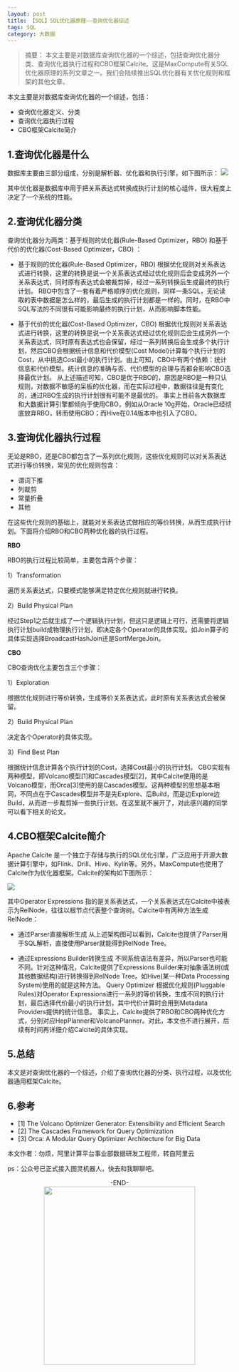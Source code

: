 ```yaml
---
layout: post
title: 【SQL】SQL优化器原理——查询优化器综述
tags: SQL
category: 大数据
---
```


> 摘要： 本文主要是对数据库查询优化器的一个综述，包括查询优化器分类、查询优化器执行过程和CBO框架Calcite。这是MaxCompute有关SQL优化器原理的系列文章之一。我们会陆续推出SQL优化器有关优化规则和框架的其他文章。


本文主要是对数据库查询优化器的一个综述，包括：

- 查询优化器定义、分类
- 查询优化器执行过程
- CBO框架Calcite简介

1.查询优化器是什么
----------------
数据库主要由三部分组成，分别是解析器、优化器和执行引擎，如下图所示：
![](https://chucheng92.github.io/assets/img/tech/sql.jpg)

其中优化器是数据库中用于把关系表达式转换成执行计划的核心组件，很大程度上决定了一个系统的性能。

2.查询优化器分类
--------------
查询优化器分为两类：基于规则的优化器(Rule-Based Optimizer，RBO) 和基于代价的优化器(Cost-Based Optimizer，CBO) ：

- 基于规则的优化器(Rule-Based Optimizer，RBO)
根据优化规则对关系表达式进行转换，这里的转换是说一个关系表达式经过优化规则后会变成另外一个关系表达式，同时原有表达式会被裁剪掉，经过一系列转换后生成最终的执行计划。
RBO中包含了一套有着严格顺序的优化规则，同样一条SQL，无论读取的表中数据是怎么样的，最后生成的执行计划都是一样的。同时，在RBO中SQL写法的不同很有可能影响最终的执行计划，从而影响脚本性能。

- 基于代价的优化器(Cost-Based Optimizer，CBO)
根据优化规则对关系表达式进行转换，这里的转换是说一个关系表达式经过优化规则后会生成另外一个关系表达式，同时原有表达式也会保留，经过一系列转换后会生成多个执行计划，然后CBO会根据统计信息和代价模型(Cost Model)计算每个执行计划的Cost，从中挑选Cost最小的执行计划。由上可知，CBO中有两个依赖：统计信息和代价模型。统计信息的准确与否、代价模型的合理与否都会影响CBO选择最优计划。
从上述描述可知，CBO是优于RBO的，原因是RBO是一种只认规则，对数据不敏感的呆板的优化器，而在实际过程中，数据往往是有变化的，通过RBO生成的执行计划很有可能不是最优的。
事实上目前各大数据库和大数据计算引擎都倾向于使用CBO，例如从Oracle 10g开始，Oracle已经彻底放弃RBO，转而使用CBO；而Hive在0.14版本中也引入了CBO。

3.查询优化器执行过程
-----------------
无论是RBO，还是CBO都包含了一系列优化规则，这些优化规则可以对关系表达式进行等价转换，常见的优化规则包含：

- 谓词下推
- 列裁剪
- 常量折叠
- 其他

在这些优化规则的基础上，就能对关系表达式做相应的等价转换，从而生成执行计划。下面将介绍RBO和CBO两种优化器的执行过程。

**RBO**

RBO的执行过程比较简单，主要包含两个步骤：

1）Transformation

遍历关系表达式，只要模式能够满足特定优化规则就进行转换。

2）Build Physical Plan

经过Step1之后就生成了一个逻辑执行计划，但这只是逻辑上可行，还需要将逻辑执行计划build成物理执行计划，即决定各个Operator的具体实现。如Join算子的具体实现选择BroadcastHashJoin还是SortMergeJoin。

**CBO**

CBO查询优化主要包含三个步骤：

1）Exploration

根据优化规则进行等价转换，生成等价关系表达式，此时原有关系表达式会被保留。

2）Build Physical Plan

决定各个Operator的具体实现。

3）Find Best Plan

根据统计信息计算各个执行计划的Cost，选择Cost最小的执行计划。
CBO实现有两种模型，即Volcano模型[1]和Cascades模型[2]，其中Calcite使用的是Volcano模型，而Orca[3]使用的是Cascades模型。这两种模型的思想基本相同，不同点在于Cascades模型并不是先Explore、后Build，而是边Explore边Build，从而进一步裁剪掉一些执行计划。在这里就不展开了，对此感兴趣的同学可以看下相关的论文。

4.CBO框架Calcite简介
-------------------
Apache Calcite 是一个独立于存储与执行的SQL优化引擎，广泛应用于开源大数据计算引擎中，如Flink、Drill、Hive、Kylin等。另外，MaxCompute也使用了Calcite作为优化器框架。Calcite的架构如下图所示：

![](https://chucheng92.github.io/assets/img/tech/calcite.jpg)

其中Operator Expressions 指的是关系表达式，一个关系表达式在Calcite中被表示为RelNode，往往以根节点代表整个查询树。Calcite中有两种方法生成RelNode：

- 通过Parser直接解析生成
从上述架构图可以看到，Calcite也提供了Parser用于SQL解析，直接使用Parser就能得到RelNode Tree。

- 通过Expressions Builder转换生成
不同系统语法有差异，所以Parser也可能不同。针对这种情况，Calcite提供了Expressions Builder来对抽象语法树(或其他数据结构)进行转换得到RelNode Tree。如Hive(某一种Data Processing System)使用的就是这种方法。
Query Optimizer 根据优化规则(Pluggable Rules)对Operator Expressions进行一系列的等价转换，生成不同的执行计划，最后选择代价最小的执行计划，其中代价计算时会用到Metadata Providers提供的统计信息。
事实上，Calcite提供了RBO和CBO两种优化方式，分别对应HepPlanner和VolcanoPlanner。对此，本文也不进行展开，后续有时间再详细介绍Calcite的具体实现。

5.总结
-----
本文是对查询优化器的一个综述，介绍了查询优化器的分类、执行过程，以及优化器通用框架Calcite。

6.参考
-----
- [1] The Volcano Optimizer Generator: Extensibility and Efficient Search
- [2] The Cascades Framework for Query Optimization
- [3] Orca: A Modular Query Optimizer Architecture for Big Data

本文作者：勿烦，阿里计算平台事业部数据研发工程师，转自阿里云

ps：公众号已正式接入图灵机器人，快去和我聊聊吧。

<center>-END-</center>

<div align="center">
<img src="https://chucheng92.github.io/assets/img/qrcode.png" width="340" height="400" />
</div>
